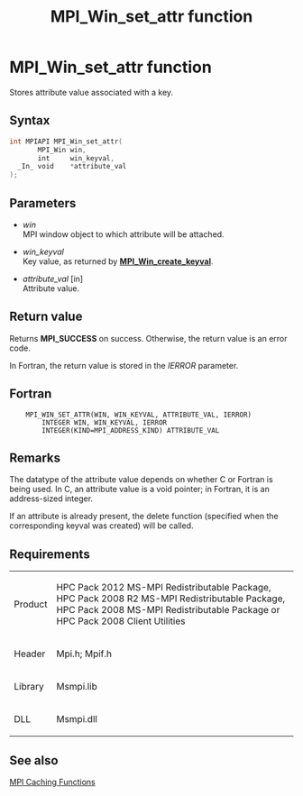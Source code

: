 ﻿---
title: MPI_Win_set_attr function
TOCTitle: MPI_Win_set_attr function
ms:assetid: 971c484a-65d6-4cc8-8683-4f13a10f7627
ms:mtpsurl: https://msdn.microsoft.com/en-us/library/Dn520611(v=VS.85)
ms:contentKeyID: 59361082
ms.date: 03/28/2018
mtps_version: v=VS.85
f1_keywords:
- MPI_WIN_SET_ATTR
- mpif/MPI_Win_set_attr
- mpi/MPI_WIN_SET_ATTR
dev_langs:
- C++
- C
---

# MPI\_Win\_set\_attr function

Stores attribute value associated with a key.

## Syntax

``` c++
int MPIAPI MPI_Win_set_attr(
       MPI_Win win,
       int     win_keyval,
  _In_ void    *attribute_val
);
```

## Parameters

  - *win*  
    MPI window object to which attribute will be attached.

  - *win\_keyval*  
    Key value, as returned by [**MPI\_Win\_create\_keyval**](mpi-win-create-keyval-function.md).

  - *attribute\_val* \[in\]  
    Attribute value.

## Return value

Returns **MPI\_SUCCESS** on success. Otherwise, the return value is an error code.

In Fortran, the return value is stored in the *IERROR* parameter.

## Fortran

``` FORTRAN
    MPI_WIN_SET_ATTR(WIN, WIN_KEYVAL, ATTRIBUTE_VAL, IERROR)
        INTEGER WIN, WIN_KEYVAL, IERROR
        INTEGER(KIND=MPI_ADDRESS_KIND) ATTRIBUTE_VAL
```

## Remarks

The datatype of the attribute value depends on whether C or Fortran is being used. In C, an attribute value is a void pointer; in Fortran, it is an address-sized integer.

If an attribute is already present, the delete function (specified when the corresponding keyval was created) will be called.

## Requirements

<table>
<colgroup>
<col  />
<col  />
</colgroup>
<tbody>
<tr class="odd">
<td><p>Product</p></td>
<td><p>HPC Pack 2012 MS-MPI Redistributable Package, HPC Pack 2008 R2 MS-MPI Redistributable Package, HPC Pack 2008 MS-MPI Redistributable Package or HPC Pack 2008 Client Utilities</p></td>
</tr>
<tr class="even">
<td><p>Header</p></td>
<td>Mpi.h;
Mpif.h</td>
</tr>
<tr class="odd">
<td><p>Library</p></td>
<td>Msmpi.lib</td>
</tr>
<tr class="even">
<td><p>DLL</p></td>
<td>Msmpi.dll</td>
</tr>
</tbody>
</table>


## See also

[MPI Caching Functions](mpi-caching-functions.md)

